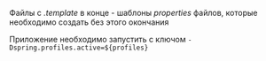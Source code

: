 Файлы с *.template* в конце - шаблоны *properties* файлов, которые необходимо создать без этого окончания

Приложение необходимо запустить с ключом ```-Dspring.profiles.active=${profiles}```